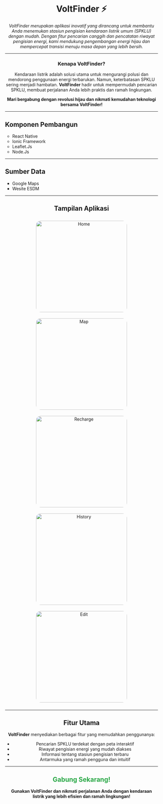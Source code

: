 <h1 align="center">VoltFinder ⚡</h1>
<p align="center">
    <em>VoltFinder merupakan aplikasi inovatif yang dirancang untuk membantu Anda menemukan stasiun pengisian kendaraan listrik umum (SPKLU) dengan mudah. Dengan fitur pencarian canggih dan pencatatan riwayat pengisian energi, kami mendukung pengembangan energi hijau dan mempercepat transisi menuju masa depan yang lebih bersih.</em>
</p>

---

<h3 align="center"><strong>Kenapa VoltFinder?</strong></h3>
<p align="center">
    Kendaraan listrik adalah solusi utama untuk mengurangi polusi dan mendorong penggunaan energi terbarukan. Namun, keterbatasan SPKLU sering menjadi hambatan. <strong>VoltFinder</strong> hadir untuk mempermudah pencarian SPKLU, membuat perjalanan Anda lebih praktis dan ramah lingkungan.
</p>
<p align="center">
    <strong>Mari bergabung dengan revolusi hijau dan nikmati kemudahan teknologi bersama VoltFinder!</strong>
</p>

---

<h2>Komponen Pembangun</h2>
<ul style="list-style-type:circle;">
    <li>React Native</li>
    <li>Ionic Framework</li>
    <li>Leaflet.Js</li>
    <li>Node.Js</li>
</ul>

---

<h2>Sumber Data</h2>
<ul style="list-style-type:square;">
    <li>Google Maps</li>
    <li>Wesite ESDM</li>
</ul>

---

<h2 align="center">Tampilan Aplikasi</h2>

<p align="center">
    <img src="VoltFinder1.png" alt="Home" width="300" style="border-radius: 15px; margin: 10px"/>
    <img src="VoltFinder2.png" alt="Map" width="300" style="border-radius: 15px; margin: 10px"/>
    <img src="VoltFinder3.png" alt="Recharge" width="300" style="border-radius: 15px; margin: 10px"/>
    <img src="VoltFinder4.png" alt="History" width="300" style="border-radius: 15px; margin: 10px"/>
    <img src="VoltFinder5.png" alt="Edit" width="300" style="border-radius: 15px; margin: 10px"/>
</p>

---

<h2 align="center">Fitur Utama</h2>
<p align="center">
    <strong>VoltFinder</strong> menyediakan berbagai fitur yang memudahkan penggunanya:
</p>
<ul style="list-style-type:disc; text-align:center;">
    <li>Pencarian SPKLU terdekat dengan peta interaktif</li>
    <li>Riwayat pengisian energi yang mudah diakses</li>
    <li>Informasi tentang stasiun pengisian terbaru</li>
    <li>Antarmuka yang ramah pengguna dan intuitif</li>
</ul>

---

<h2 align="center" style="color:#28a745;">Gabung Sekarang!</h2>
<p align="center">
    <strong>Gunakan VoltFinder dan nikmati perjalanan Anda dengan kendaraan listrik yang lebih efisien dan ramah lingkungan!</strong>
</p>
